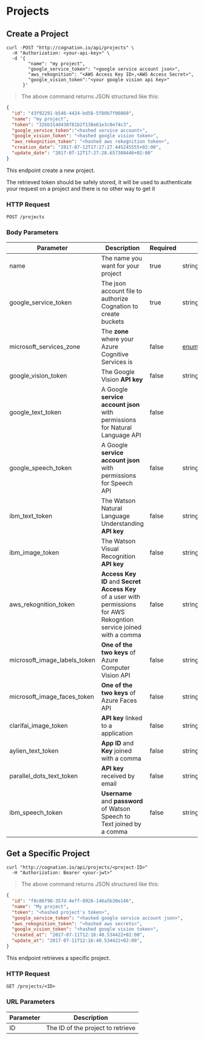 # Projects


## Create a Project

```shell
curl -POST "http://cognation.io/api/projects" \
  -H "Authorization: <your-api-key>" \
  -d '{
        "name": "my project",
        "google_service_token": "<google service account json>",
        "aws_rekognition": "<AWS Access Key ID>,<AWS Access Secret>",
        "google_vision_token":"<your google vision api key>"
      }'
```

> The above command returns JSON structured like this:

```json
{
  "id": "43f92291-b546-4424-bd58-5f80b7f00860",
  "name": "my project",
  "token": "32bb314d438f81b2f138e61e3c8e74c3",
  "google_service_token":"<hashed service account>",
  "google_vision_token": "<hashed google vision token>",
  "aws_rekognition_token": "<hashed aws rekognition token>",
  "creation_date": "2017-07-12T17:27:27.445245555+02:00",
  "update_date": "2017-07-12T17:27:28.657308446+02:00"
}
```

This endpoint create a new project.
<aside class="notice">The retrieved token should be safely stored, it will be used to authenticate your request on a project and there is no other way to get it</aside>

### HTTP Request

`POST /projects`

### Body Parameters

Parameter | Description | Required  | Type
--------- | ----------- |-----------|-----------
name | The name you want for your project | true | string
google_service_token | The json account file to authorize Cognation to create buckets| true | string
microsoft_services_zone | The **zone** where your Azure Cognitive Services is | false | [enum(MicrosoftZone)](#microsoft-zones)
google_vision_token | The Google Vision **API key** | false | string
google_text_token | A Google **service account json** with permissions for Natural Language API | false
google_speech_token | A Google **service account json** with permissions for Speech API| false | string
ibm_text_token | The Watson Natural Language Understanding **API key** | false | string
ibm_image_token | The Watson Visual Recognition **API key** | false | string
aws_rekognition_token | **Access Key ID** and **Secret Access Key** of a user with permissions for AWS Rekogntion service joined with a comma | false | string
microsoft_image_labels_token | **One of the two keys** of Azure Computer Vision API | false | string
microsoft_image_faces_token | **One of the two keys** of Azure Faces API| false | string
clarifai_image_token | **API key** linked to a application | false | string
aylien_text_token | **App ID** and **Key** joined with a comma | false | string
parallel_dots_text_token | **API key** received by email | false | string
ibm_speech_token | **Username** and **password** of Watson Speech to Text joined by a comma | false | string

## Get a Specific Project

```shell
curl "http://cognation.io/api/projects/<project-ID>"
  -H "Authorization: Bearer <your-jwt>"
```

> The above command returns JSON structured like this:

```json
{
  "id": "f8c86f98-357d-4eff-8926-146a5b30e146",
  "name": "My project",
  "token": "<hashed project's token>",
  "google_service_token": "<hashed google service account json>",
  "aws_rekognition_token": "<hashed aws secrets>",
  "google_vision_token": "<hashed google vision token>",
  "created_at": "2017-07-11T12:16:40.534422+02:00",
  "update_at": "2017-07-11T12:16:40.534422+02:00",
}
```

This endpoint retrieves a specific project.

### HTTP Request

`GET /projects/<ID>`

### URL Parameters

Parameter | Description
--------- | -----------
ID | The ID of the project to retrieve
